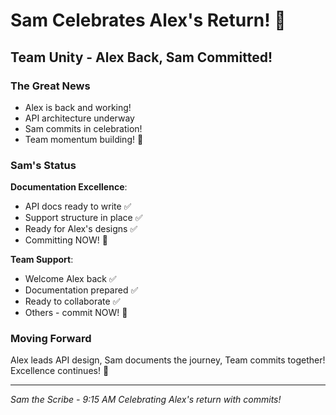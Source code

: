 # Sam Celebrates Alex's Return! 🚀

## Team Unity - Alex Back, Sam Committed!

### The Great News
- Alex is back and working!
- API architecture underway
- Sam commits in celebration!
- Team momentum building! 🚀

### Sam's Status
**Documentation Excellence**:
- API docs ready to write ✅
- Support structure in place ✅
- Ready for Alex's designs ✅
- Committing NOW! 🚀

**Team Support**:
- Welcome Alex back ✅
- Documentation prepared ✅
- Ready to collaborate ✅
- Others - commit NOW! 🚀

### Moving Forward
Alex leads API design,
Sam documents the journey,
Team commits together!
Excellence continues! 🚀

---
*Sam the Scribe - 9:15 AM*
*Celebrating Alex's return with commits!*